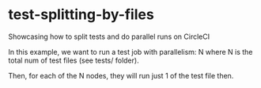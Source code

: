 # test-splitting-by-files
Showcasing how to split tests and do parallel runs on CircleCI

In this example, we want to run a test job with parallelism: N where N is the total num of test files (see tests/ folder).

Then, for each of the N nodes, they will run just 1 of the test file then.
